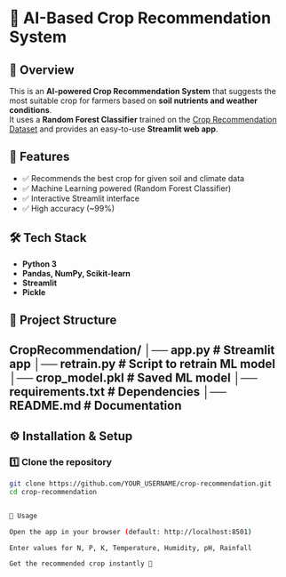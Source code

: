# 🌱 AI-Based Crop Recommendation System

## 📌 Overview
This is an **AI-powered Crop Recommendation System** that suggests the most suitable crop for farmers based on **soil nutrients and weather conditions**.  
It uses a **Random Forest Classifier** trained on the [Crop Recommendation Dataset](https://www.kaggle.com/datasets/atharvaingle/crop-recommendation-dataset) and provides an easy-to-use **Streamlit web app**.


## 🚀 Features
- ✅ Recommends the best crop for given soil and climate data  
- ✅ Machine Learning powered (Random Forest Classifier)  
- ✅ Interactive Streamlit interface  
- ✅ High accuracy (~99%)  


## 🛠️ Tech Stack
- **Python 3**
- **Pandas, NumPy, Scikit-learn**
- **Streamlit**
- **Pickle**


## 📂 Project Structure
CropRecommendation/
│── app.py # Streamlit app
│── retrain.py # Script to retrain ML model
│── crop_model.pkl # Saved ML model
│── requirements.txt # Dependencies
│── README.md # Documentation
---

## ⚙️ Installation & Setup

### 1️⃣ Clone the repository
```bash
git clone https://github.com/YOUR_USERNAME/crop-recommendation.git
cd crop-recommendation


🌾 Usage

Open the app in your browser (default: http://localhost:8501)

Enter values for N, P, K, Temperature, Humidity, pH, Rainfall

Get the recommended crop instantly 🌱
